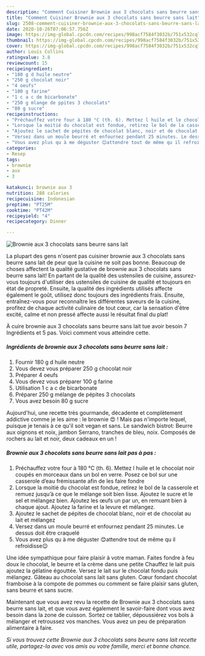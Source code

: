```yaml
---
description: "Comment Cuisiner Brownie aux 3 chocolats sans beurre sans lait"
title: "Comment Cuisiner Brownie aux 3 chocolats sans beurre sans lait"
slug: 2508-comment-cuisiner-brownie-aux-3-chocolats-sans-beurre-sans-lait
date: 2020-10-26T07:06:57.756Z
image: https://img-global.cpcdn.com/recipes/998acf7584f3032b/751x532cq70/brownie-aux-3-chocolats-sans-beurre-sans-lait-photo-principale-de-la-recette.jpg
thumbnail: https://img-global.cpcdn.com/recipes/998acf7584f3032b/751x532cq70/brownie-aux-3-chocolats-sans-beurre-sans-lait-photo-principale-de-la-recette.jpg
cover: https://img-global.cpcdn.com/recipes/998acf7584f3032b/751x532cq70/brownie-aux-3-chocolats-sans-beurre-sans-lait-photo-principale-de-la-recette.jpg
author: Louis Collins
ratingvalue: 3.8
reviewcount: 15
recipeingredient:
- "180 g d huile neutre"
- "250 g chocolat noir"
- "4 oeufs"
- "100 g farine"
- "1 c a c de bicarbonate"
- "250 g mlange de ppites 3 chocolats"
- "80 g sucre"
recipeinstructions:
- "Préchauffez votre four à 180 °C (th. 6). Mettez l huile et le chocolat noir coupés en morceaux dans un bol en verre. Posez ce bol sur une casserole d’eau frémissante afin de les faire fondre"
- "Lorsque la moitié du chocolat est fondue, retirez le bol de la casserole et remuez jusqu’à ce que le mélange soit bien lisse. Ajoutez le sucre et le sel et mélangez bien. Ajoutez les œufs un par un, en remuant bien à chaque ajout. Ajoutez la farine et la levure et mélangez."
- "Ajoutez le sachet de pépites de chocolat blanc, noir et de chocolat au lait et mélangez"
- "Versez dans un moule beurré et enfournez pendant 25 minutes. Le dessus doit être craquelé"
- "Vous avez plus qu à me déguster 😊attendre tout de même qu il refroidisse😉"
categories:
- Resep
tags:
- brownie
- aux
- 3

katakunci: brownie aux 3 
nutrition: 288 calories
recipecuisine: Indonesian
preptime: "PT25M"
cooktime: "PT42M"
recipeyield: "4"
recipecategory: Dinner

---
```



![Brownie aux 3 chocolats sans beurre sans lait](https://img-global.cpcdn.com/recipes/998acf7584f3032b/751x532cq70/brownie-aux-3-chocolats-sans-beurre-sans-lait-photo-principale-de-la-recette.jpg)

La plupart des gens n'osent pas cuisiner brownie aux 3 chocolats sans beurre sans lait de peur que la cuisine ne soit pas bonne. Beaucoup de choses affectent la qualité gustative de brownie aux 3 chocolats sans beurre sans lait! En partant de la qualité des ustensiles de cuisine, assurez-vous toujours d'utiliser des ustensiles de cuisine de qualité et toujours en état de propreté. Ensuite, la qualité des ingrédients utilisés affecte également le goût, utilisez donc toujours des ingrédients frais. Ensuite, entraînez-vous pour reconnaître les différentes saveurs de la cuisine, profitez de chaque activité culinaire de tout cœur, car la sensation d'être excité, calme et non pressé affecte aussi le résultat final du plat!

<!--inarticleads1-->

À cuire brownie aux 3 chocolats sans beurre sans lait tue avoir besoin 7 Ingrédients et 5 pas. Voici comment vous atteindre cette.

##### Ingrédients de brownie aux 3 chocolats sans beurre sans lait :

1. Fournir 180 g d huile neutre
1. Vous devez vous préparer 250 g chocolat noir
1. Préparer 4 oeufs
1. Vous devez vous préparer 100 g farine
1. Utilisation 1 c a c de bicarbonate
1. Préparer 250 g mélange de pépites 3 chocolats
1. Vous avez besoin 80 g sucre


Aujourd&#39;hui, une recette très gourmande, décadente et complètement addictive comme je les aime : le brownie 😍 ! Mais pas n&#39;importe lequel, puisque je tenais à ce qu&#39;il soit vegan et sans. Le sandwich bistrot: Beurre aux oignons et noix, jambon Serrano, tranches de bleu, noix. Composés de rochers au lait et noir, deux cadeaux en un ! 

<!--inarticleads2-->

##### Brownie aux 3 chocolats sans beurre sans lait pas à pas :

1. Préchauffez votre four à 180 °C (th. 6). Mettez l huile et le chocolat noir coupés en morceaux dans un bol en verre. Posez ce bol sur une casserole d’eau frémissante afin de les faire fondre
1. Lorsque la moitié du chocolat est fondue, retirez le bol de la casserole et remuez jusqu’à ce que le mélange soit bien lisse. Ajoutez le sucre et le sel et mélangez bien. Ajoutez les œufs un par un, en remuant bien à chaque ajout. Ajoutez la farine et la levure et mélangez.
1. Ajoutez le sachet de pépites de chocolat blanc, noir et de chocolat au lait et mélangez
1. Versez dans un moule beurré et enfournez pendant 25 minutes. Le dessus doit être craquelé
1. Vous avez plus qu à me déguster 😊attendre tout de même qu il refroidisse😉


Une idée sympathique pour faire plaisir à votre maman. Faites fondre à feu doux le chocolat, le beurre et la crème dans une petite Chauffez le lait puis ajoutez la gélatine égouttée. Versez le lait sur le chocolat fondu puis mélangez. Gâteau au chocolat sans lait sans gluten. Cœur fondant chocolat framboise à la compote de pommes ou comment se faire plaisir sans gluten, sans beurre et sans sucre. 

<!--inarticleads1-->

<p>
Maintenant que vous avez revu la recette de Brownie aux 3 chocolats sans beurre sans lait, et que vous avez également le savoir-faire dont vous avez besoin dans la zone de cuisson. Sortez ce tablier, dépoussiérez vos bols à mélanger et retroussez vos manches. Vous avez un peu de préparation alimentaire à faire.
</p>

<p>
<i>Si vous trouvez cette Brownie aux 3 chocolats sans beurre sans lait recette utile, partagez-la avec vos amis ou votre famille, merci et bonne chance.</i>
</p>
